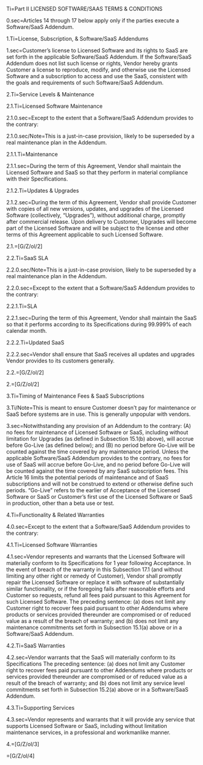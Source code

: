 
Ti=Part II LICENSED SOFTWARE/SAAS TERMS & CONDITIONS

0.sec=Articles 14 through 17 below apply only if the parties execute a Software/SaaS Addendum. 

1.Ti=License, Subscription, & Software/SaaS Addendums

1.sec=Customer’s license to Licensed Software and its rights to SaaS are set forth in the applicable Software/SaaS Addendum. If the Software/SaaS Addendum does not list such license or rights, Vendor hereby grants Customer a license to reproduce, modify, and otherwise use the Licensed Software and a subscription to access and use the SaaS, consistent with the goals and requirements of such Software/SaaS Addendum. 

2.Ti=Service Levels & Maintenance

2.1.Ti=Licensed Software Maintenance

2.1.0.sec=Except to the extent that a Software/SaaS Addendum provides to the contrary:

2.1.0.sec/Note=This is a just-in-case provision, likely to be superseded by a real maintenance plan in the Addendum.

2.1.1.Ti=Maintenance

2.1.1.sec=During the term of this Agreement, Vendor shall maintain the Licensed Software and SaaS so that they perform in material compliance with their Specifications.

2.1.2.Ti=Updates & Upgrades

2.1.2.sec=During the term of this Agreement, Vendor shall provide Customer with copies of all new versions, updates, and upgrades of the Licensed Software (collectively, “Upgrades”), without additional charge, promptly after commercial release. Upon delivery to Customer, Upgrades will become part of the Licensed Software and will be subject to the license and other terms of this Agreement applicable to such Licensed Software.

2.1.=[G/Z/ol/2]

2.2.Ti=SaaS SLA

2.2.0.sec/Note=This is a just-in-case provision, likely to be superseded by a real maintenance plan in the Addendum.

2.2.0.sec=Except to the extent that a Software/SaaS Addendum provides to the contrary:

2.2.1.Ti=SLA

2.2.1.sec=During the term of this Agreement, Vendor shall maintain the SaaS so that it performs according to its Specifications during 99.999% of each calendar month.


2.2.2.Ti=Updated SaaS

2.2.2.sec=Vendor shall ensure that SaaS receives all updates and upgrades Vendor provides to its customers generally.

2.2.=[G/Z/ol/2]

2.=[G/Z/ol/2]

3.Ti=Timing of Maintenance Fees & SaaS Subscriptions

3.Ti/Note=This is meant to ensure Customer doesn't pay for maintenance or SaaS before systems are in use. This is generally unpopular with vendors.

3.sec=Notwithstanding any provision of an Addendum to the contrary: (A) no fees for maintenance of Licensed Software or SaaS, including without limitation for Upgrades (as defined in Subsection 15.1(b) above), will accrue before Go-Live (as defined below); and (B) no period before Go-Live will be counted against the time covered by any maintenance period. Unless the applicable Software/SaaS Addendum provides to the contrary, no fees for use of SaaS will accrue before Go-Live, and no period before Go-Live will be counted against the time covered by any SaaS subscription fees. This Article 16 limits the potential periods of maintenance and of SaaS subscriptions and will not be construed to extend or otherwise define such periods. “Go-Live” refers to the earlier of Acceptance of the Licensed Software or SaaS or Customer’s first use of the Licensed Software or SaaS in production, other than a beta use or test.

4.Ti=Functionality & Related Warranties

4.0.sec=Except to the extent that a Software/SaaS Addendum provides to the contrary:

4.1.Ti=Licensed Software Warranties

4.1.sec=Vendor represents and warrants that the Licensed Software will materially conform to its Specifications for 1 year following Acceptance. In the event of breach of the warranty in this Subsection 17.1 (and without limiting any other right or remedy of Customer), Vendor shall promptly repair the Licensed Software or replace it with software of substantially similar functionality, or if the foregoing fails after reasonable efforts and Customer so requests, refund all fees paid pursuant to this Agreement for such Licensed Software. The preceding sentence: (a) does not limit any Customer right to recover fees paid pursuant to other Addendums where products or services provided thereunder are compromised or of reduced value as a result of the breach of warranty; and (b) does not limit any maintenance commitments set forth in Subsection 15.1(a) above or in a Software/SaaS Addendum.

4.2.Ti=SaaS Warranties

4.2.sec=Vendor warrants that the SaaS will materially conform to its Specifications The preceding sentence: (a) does not limit any Customer right to recover fees paid pursuant to other Addendums where products or services provided thereunder are compromised or of reduced value as a result of the breach of warranty; and (b) does not limit any service level commitments set forth in Subsection 15.2(a) above or in a Software/SaaS Addendum.

4.3.Ti=Supporting Services

4.3.sec=Vendor represents and warrants that it will provide any service that supports Licensed Software or SaaS, including without limitation maintenance services, in a professional and workmanlike manner.

4.=[G/Z/ol/3]

=[G/Z/ol/4]
